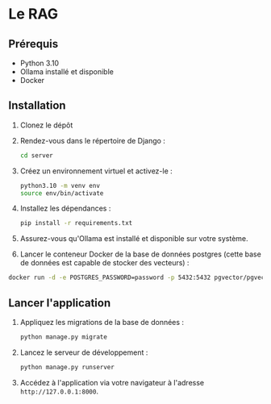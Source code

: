 # Le RAG

## Prérequis

- Python 3.10
- Ollama installé et disponible
- Docker

## Installation

1. Clonez le dépôt

2. Rendez-vous dans le répertoire de Django :
    ```bash
    cd server
    ```

3. Créez un environnement virtuel et activez-le :
    ```bash
    python3.10 -m venv env
    source env/bin/activate
    ```

4. Installez les dépendances :
    ```bash
    pip install -r requirements.txt
    ```

5. Assurez-vous qu'Ollama est installé et disponible sur votre système.

6. Lancer le conteneur Docker de la base de données postgres (cette base de données est capable de stocker des vecteurs) :
```bash
docker run -d -e POSTGRES_PASSWORD=password -p 5432:5432 pgvector/pgvector:0.8.0-pg17
```

## Lancer l'application

1. Appliquez les migrations de la base de données :
    ```bash
    python manage.py migrate
    ```

2. Lancez le serveur de développement :
    ```bash
    python manage.py runserver
    ```

3. Accédez à l'application via votre navigateur à l'adresse `http://127.0.0.1:8000`.